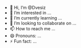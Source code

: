 - 👋 Hi, I’m @Dvesiz
- 👀 I’m interested in ...
- 🌱 I’m currently learning ...
- 💞️ I’m looking to collaborate on ...
- 📫 How to reach me ...
- 😄 Pronouns: ...
- ⚡ Fun fact: ...

<!---
Dvesiz/Dvesiz is a ✨ special ✨ repository because its `README.md` (this file) appears on your GitHub profile.
You can click the Preview link to take a look at your changes.
--->
